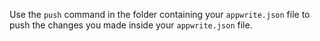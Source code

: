Use the `push` command in the folder containing your `appwrite.json` file to push the changes you made inside your `appwrite.json` file.
